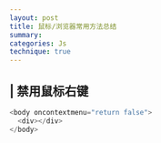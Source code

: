 ```yaml
---
layout: post
title: 鼠标/浏览器常用方法总结
summary:
categories: Js
technique: true
---
```


## | 禁用鼠标右键

```javascript
<body oncontextmenu="return false">
  <div></div>
</body>
```
